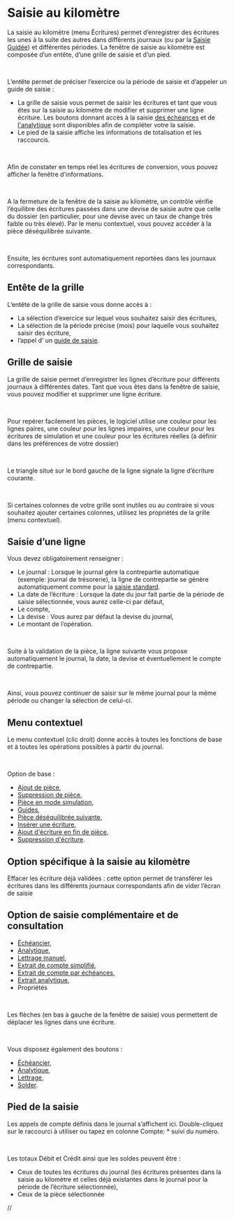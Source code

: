 # Saisie au kilomètre


La saisie au kilomètre (menu Écritures) permet d’enregistrer des écritures 
 les unes à la suite des autres dans différents journaux (ou par la [Saisie Guidée](../Guidee/SaisieGuideeEcritures.md)) 
 et différentes périodes. La fenêtre de saisie au kilomètre est composée 
 d’un entête, d’une grille de saisie et d’un pied.


 


L’entête permet de préciser l’exercice ou la période de saisie et d’appeler 
 un guide de saisie :


* La grille de saisie vous permet 
 de saisir les écritures et tant que vous êtes sur la saisie au kilomètre 
 de modifier et supprimer une ligne écriture. Les boutons donnant accès 
 à la saisie [des 
 échéances](../Standard/Echeancier.md) et de [l'analytique](../Standard/RepartitionAnalytique.md) 
 sont disponibles afin de compléter votre la saisie.
* Le pied de la saisie 
 affiche les informations de totalisation et les raccourcis.


 


Afin de constater en temps réel les écritures de conversion, vous pouvez 
 afficher la fenêtre d'informations.


 


A la fermeture de la fenêtre de la saisie au kilomètre, un contrôle 
 vérifie l’équilibre des écritures passées dans une devise de saisie autre 
 que celle du dossier (en particulier, pour une devise avec un taux de 
 change très faible ou très élevé). Par le menu contextuel, vous pouvez 
 accéder à la pièce déséquilibrée suivante.


 


Ensuite, les écritures sont automatiquement reportées dans les journaux 
 correspondants.


## Entête de la grille


L’entête de la grille de saisie vous donne accès à :


* La sélection d’exercice 
 sur lequel vous souhaitez saisir des écritures,
* La sélection de 
 la période précise (mois) pour laquelle vous souhaitez saisir des 
 écriture,
* l’appel d’ un [guide de saisie](../Guidee/SaisieGuideeEcritures.md).


## Grille de saisie


La grille de saisie permet d’enregistrer les lignes d’écriture pour 
 différents journaux à différentes dates. Tant que vous êtes dans la fenêtre 
 de saisie, vous pouvez modifier et supprimer une ligne écriture.


 


Pour repérer facilement les pièces, le logiciel utilise une couleur 
 pour les lignes paires, une couleur pour les lignes impaires, une couleur 
 pour les écritures de simulation et une couleur pour les écritures réelles 
 (à définir dans les préférences de votre dossier)


 


Le triangle situé sur le bord gauche de la ligne signale la ligne d’écriture 
 courante.


 


Si certaines colonnes de votre grille sont inutiles ou au contraire 
 si vous souhaitez ajouter certaines colonnes, utilisez les propriétés 
 de la grille (menu contextuel).


## Saisie d’une ligne


Vous devez obligatoirement renseigner :


* Le 
 journal : Lorsque le journal gère la contrepartie automatique 
 (exemple: journal de trésorerie), la ligne de contrepartie se génère 
 automatiquement comme pour la [saisie 
 standard](../Standard/SaisieStandard.md).
* La date de l’écriture 
 : Lorsque la date du jour fait partie de la période de saisie sélectionnée, 
 vous aurez celle-ci par défaut,
* Le compte,
* La devise : Vous 
 aurez par défaut la devise du journal,
* Le montant de l’opération.


 


Suite à la validation de la pièce, la ligne suivante vous propose automatiquement 
 le journal, la date, la devise et éventuellement le compte de contrepartie. 
 


 


Ainsi, vous pouvez continuer de saisir sur le même journal pour la même 
 période ou changer la sélection de celui-ci.


## Menu contextuel


Le menu contextuel (clic droit) donne accès à toutes les fonctions de 
 base et à toutes les opérations possibles à partir du journal.


 


Option de base :


* [Ajout de pièce](../Standard/popup/PopupAjoutPiece.md),
* [Suppression de pièce](../Standard/popup/PopupSuppressionPiece.md),
* [Pièce en mode simulation](../Standard/popup/PopupSimulation.md),
* [Guides](../Guidee/SaisieGuideeEcritures.md),
* [Pièce déséquilibrée suivante](../Standard/popup/PopupPieceDesequilibreeSuivante.md),
* [Insérer une écriture](../Standard/popup/PopupInsertionEcriture.md),
* [Ajout d'écriture en fin de 
 pièce](../Standard/popup/PopupAjoutPiece.md),
* [Suppression d'écriture](../Standard/popup/PopupSuppressionPiece.md).


## Option spécifique à la saisie au kilomètre


Effacer les écriture déjà validées : cette option 
 permet de transférer les écritures dans les différents journaux correspondants 
 afin de vider l’écran de saisie


## Option de saisie complémentaire et de consultation


* [Échéancier](../Standard/Echeancier.md),
* [Analytique](../Standard/RepartitionAnalytique.md),
* [Lettrage 
 manuel](../../../Lettrage/2/LettrageManuel.md),
* [Extrait 
 de compte simplifié](../Standard/popup/PopupExtraitSimplifie.md),
* [Extrait 
 de compte par échéances](../../ExtraitCompte/ExtraitCompteParEcheances.md),
* [Extrait 
 analytique](../../ExtraitCompte/ExtraitAnalytique.md),
* Propriétés


 


Les flèches (en bas à gauche de la fenêtre de saisie) vous permettent 
 de déplacer les lignes dans une écriture.


 


Vous disposez également des boutons :


* [Échéancier](../Standard/Echeancier.md),
* [Analytique](../Standard/RepartitionAnalytique.md),
* [Lettrage](../../../Lettrage/2/LettrageManuel.md),
* [Solder](../Standard/popup/PopupSolder.md).


## Pied de la saisie


Les appels de compte définis dans le journal s’affichent ici. Double-cliquez 
 sur le raccourci à utiliser ou tapez en colonne Compte: \* suivi du numéro.


 


Les totaux Débit et Crédit ainsi que les soldes peuvent être :


* Ceux de toutes 
 les écritures du journal (les écritures présentes dans la saisie au 
 kilomètre et celles déjà existantes dans le journal pour la période 
 de l’écriture sélectionnée),
* Ceux de la pièce 
 sélectionnée


//<![CDATA[
 if( typeof( FilePopupInit ) != 'function' ) FilePopupInit = new Function();
 FilePopupInit('a1');
 FilePopupInit('a2');
 FilePopupInit('a3');
 FilePopupInit('a4');
 FilePopupInit('a5');
 FilePopupInit('a6');
 FilePopupInit('a7');
 FilePopupInit('a8');
//]]>
